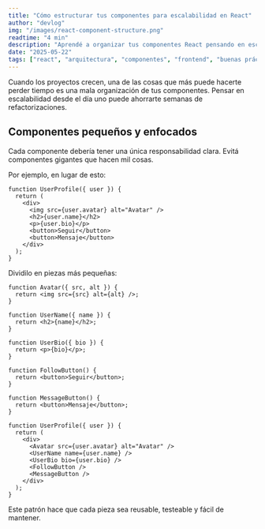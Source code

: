 ```yaml
---
title: "Cómo estructurar tus componentes para escalabilidad en React"
author: "devlog"
img: "/images/react-component-structure.png"
readtime: "4 min"
description: "Aprendé a organizar tus componentes React pensando en escalabilidad y mantenimiento, con tips prácticos para evitar dolores futuros."
date: "2025-05-22"
tags: ["react", "arquitectura", "componentes", "frontend", "buenas prácticas"]
---
```


Cuando los proyectos crecen, una de las cosas que más puede hacerte perder tiempo es una mala organización de tus componentes. Pensar en escalabilidad desde el día uno puede ahorrarte semanas de refactorizaciones.

## Componentes pequeños y enfocados

Cada componente debería tener una única responsabilidad clara. Evitá componentes gigantes que hacen mil cosas.

Por ejemplo, en lugar de esto:

```tsx
function UserProfile({ user }) {
  return (
    <div>
      <img src={user.avatar} alt="Avatar" />
      <h2>{user.name}</h2>
      <p>{user.bio}</p>
      <button>Seguir</button>
      <button>Mensaje</button>
    </div>
  );
}
```

Dividilo en piezas más pequeñas:

```tsx
function Avatar({ src, alt }) {
  return <img src={src} alt={alt} />;
}

function UserName({ name }) {
  return <h2>{name}</h2>;
}

function UserBio({ bio }) {
  return <p>{bio}</p>;
}

function FollowButton() {
  return <button>Seguir</button>;
}

function MessageButton() {
  return <button>Mensaje</button>;
}

function UserProfile({ user }) {
  return (
    <div>
      <Avatar src={user.avatar} alt="Avatar" />
      <UserName name={user.name} />
      <UserBio bio={user.bio} />
      <FollowButton />
      <MessageButton />
    </div>
  );
}
```

Este patrón hace que cada pieza sea reusable, testeable y fácil de mantener.

